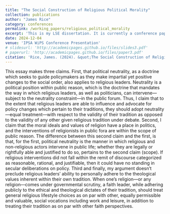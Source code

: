 ```yaml
---
title: "The Social Construction of Religious Political Morality"
collection: publications
author: "James Rice"
category: conferences
permalink: /working_papers/religious_political_morality
excerpt: 'This is my LSE dissertation. It is currently a conference paper, as I prepare for publication.'
date: 2024-12-04
venue: 'IPSA WiPS Conference Presentation'
# slidesurl: 'http://academicpages.github.io/files/slides3.pdf'
# paperurl: 'http://academicpages.github.io/files/paper3.pdf'
citation: 'Rice, James. (2024). &quot;The Social Construction of Religious Political Morality.&quot; <i>IPSA WiPS Conference Paper</i>.'
---
```


This essay makes three claims. First, that political neutrality, as a doctrine which seeks to guide policymakers as they make impartial yet positive changes to the social order, also applies to religious leaders. Neutrality is a political position within public reason, which is the doctrine that mandates the way in which religious leaders, as well as politicians, can intervene—subject to the neutrality constraint—in the public forum. Thus, I claim that to the extent that religious leaders are able to influence and advocate for policy changes which pertain to their traditions, they should adopt neutrality—equal treatment—with respect to the validity of their tradition as opposed to the validity of any other given religious tradition under debate. Second, I claim that the moral ideals and values of religion have a place in politics, and the interventions of religionists in public fora are within the scope of public reason. The difference between this second claim and the first, is that, for the first, political neutrality is the manner in which religious and non-religious actors intervene in public life; whether they are legally or rightfully able and justified to do so, pertains to the second claim (scope). If religious interventions did not fall within the remit of discourse categorized as reasonable, rational, and justifiable, then it could have no standing in secular deliberations on policy. Third and finally, my argument doesn’t preclude religious leaders’ ability to personally adhere to the theological values inherent within their own tradition. When one’s religion—or any religion—comes under governmental scrutiny, a faith leader, while adhering publicly to the ethical and theological dictates of their tradition, should treat general religious lifestyle choices as on par with other, equally permissible and valuable, social vocations including work and leisure, in addition to treating their tradition as on par with other faith perspectives. 
